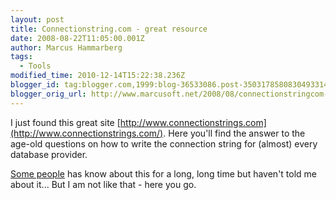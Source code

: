 ```yaml
---
layout: post
title: Connectionstring.com - great resource
date: 2008-08-22T11:05:00.001Z
author: Marcus Hammarberg
tags:
  - Tools
modified_time: 2010-12-14T15:22:38.236Z
blogger_id: tag:blogger.com,1999:blog-36533086.post-3503178580830493314
blogger_orig_url: http://www.marcusoft.net/2008/08/connectionstringcom-great-resource.html
---
```


I just found this great site
[http://www.connectionstrings.com](http://www.connectionstrings.com/).
Here you'll find the answer to the age-old questions
on how to write the connection string for (almost)
every database provider.

[Some people](http://www.blogger.com/profile/06485708514192583267) has
know about this for a long, long time but haven't told me about it...
But I am not like that - here you go.
